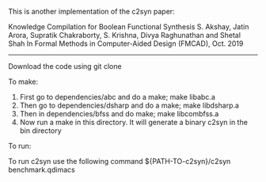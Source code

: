 This is another implementation of the c2syn paper:

Knowledge Compilation for Boolean Functional Synthesis
S. Akshay, Jatin Arora, Supratik Chakraborty, S. Krishna, Divya Raghunathan and Shetal Shah
In Formal Methods in Computer-Aided Design (FMCAD), Oct. 2019 

-----
Download the code using git clone 

To make:

1. First go to dependencies/abc and do a make; make libabc.a
2. Then go to dependencies/dsharp and do a make; make libdsharp.a
3. Then in dependencies/bfss and do make; make libcombfss.a
4. Now run a make in this directory. It will generate a binary c2syn in the bin directory

To run:

To run c2syn use the following command ${PATH-TO-c2syn}/c2syn benchmark.qdimacs
